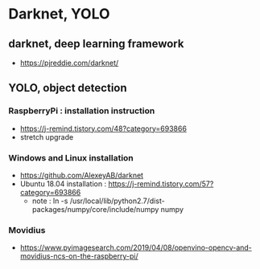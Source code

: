 # Darknet, YOLO

## darknet, deep learning framework
- https://pjreddie.com/darknet/

## YOLO, object detection

### RaspberryPi : installation instruction
- https://j-remind.tistory.com/48?category=693866
- stretch upgrade

### Windows and Linux installation
- https://github.com/AlexeyAB/darknet
- Ubuntu 18.04 installation : https://j-remind.tistory.com/57?category=693866
  - note :  ln -s /usr/local/lib/python2.7/dist-packages/numpy/core/include/numpy numpy

### Movidius
- https://www.pyimagesearch.com/2019/04/08/openvino-opencv-and-movidius-ncs-on-the-raspberry-pi/

